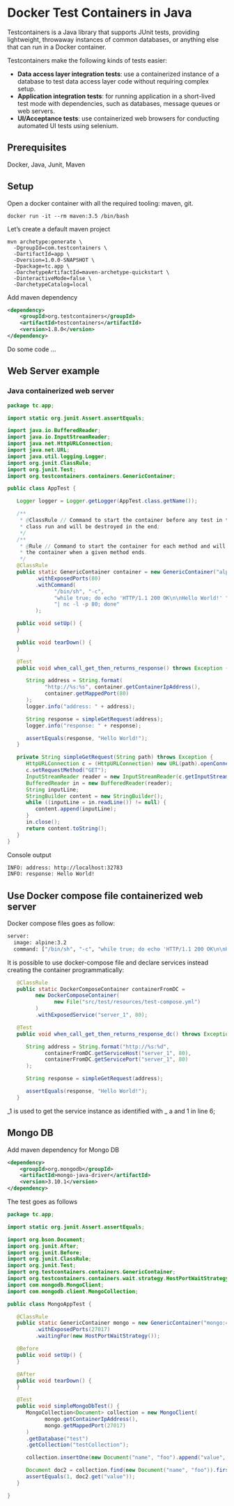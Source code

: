 # Docker Test Containers in Java

Testcontainers is a Java library that supports JUnit tests, providing lightweight, throwaway instances of common databases, or anything else that can run in a Docker container.

Testcontainers make the following kinds of tests easier:

- **Data access layer integration tests**: use a containerized instance of a database to test data access layer code without requiring complex setup.
- **Application integration tests**: for running application in a short-lived test mode with dependencies, such as databases, message queues or web servers.
- **UI/Acceptance tests**: use containerized web browsers for conducting automated UI tests using selenium. 

## Prerequisites

Docker, Java, Junit, Maven

## Setup

Open a docker container with all the required tooling: maven, git.

```docker run -it --rm maven:3.5 /bin/bash``` 

Let’s create a default maven project

```shell
mvn archetype:generate \
  -DgroupId=com.testcontainers \
  -DartifactId=app \
  -Dversion=1.0.0-SNAPSHOT \
  -Dpackage=tc.app \
  -DarchetypeArtifactId=maven-archetype-quickstart \
  -DinteractiveMode=false \
  -DarchetypeCatalog=local
```

Add maven dependency

```xml
<dependency>
    <groupId>org.testcontainers</groupId>
    <artifactId>testcontainers</artifactId>
    <version>1.8.0</version>
</dependency>
```

Do some code … 

## Web Server example

### Java containerized web server 

```java
package tc.app;

import static org.junit.Assert.assertEquals;

import java.io.BufferedReader;
import java.io.InputStreamReader;
import java.net.HttpURLConnection;
import java.net.URL;
import java.util.logging.Logger;
import org.junit.ClassRule;
import org.junit.Test;
import org.testcontainers.containers.GenericContainer;

public class AppTest {

   Logger logger = Logger.getLogger(AppTest.class.getName());

   /**
    * @ClassRule // Command to start the container before any test in this
    * class run and will be destroyed in the end;
    */
   /**
    * @Rule // Command to start the container for each method and will destroy
    * the container when a given method ends.
    */
   @ClassRule
   public static GenericContainer container = new GenericContainer("alpine:3.2")
         .withExposedPorts(80)
         .withCommand(
               "/bin/sh", "-c",
               "while true; do echo 'HTTP/1.1 200 OK\n\nHello World!' " +
               "| nc -l -p 80; done"
         );

   public void setUp() {
   }

   public void tearDown() {
   }

   @Test
   public void when_call_get_then_returns_response() throws Exception {

      String address = String.format(
            "http://%s:%s", container.getContainerIpAddress(),
            container.getMappedPort(80)
      );
      logger.info("address: " + address);

      String response = simpleGetRequest(address);
      logger.info("response: " + response);

      assertEquals(response, "Hello World!");
   }

   private String simpleGetRequest(String path) throws Exception {
      HttpURLConnection c = (HttpURLConnection) new URL(path).openConnection();
      c.setRequestMethod("GET");
      InputStreamReader reader = new InputStreamReader(c.getInputStream());
      BufferedReader in = new BufferedReader(reader);
      String inputLine;
      StringBuilder content = new StringBuilder();
      while ((inputLine = in.readLine()) != null) {
         content.append(inputLine);
      }
      in.close();
      return content.toString();
   }
}
```

Console output

```sh
INFO: address: http://localhost:32783
INFO: response: Hello World!
```

## Use Docker compose file containerized web server 

Docker compose files goes as follow:

```bash
server:
  image: alpine:3.2
  command: ["/bin/sh", "-c", "while true; do echo 'HTTP/1.1 200 OK\n\nHello World!' | nc -l -p 80; done"]
```

It is possible to use docker-compose file and declare services instead creating the container programmatically:

```java
   @ClassRule
   public static DockerComposeContainer containerFromDC =
         new DockerComposeContainer(
               new File("src/test/resources/test-compose.yml")
         )
         .withExposedService("server_1", 80);

   @Test
   public void when_call_get_then_returns_response_dc() throws Exception {

      String address = String.format("http://%s:%d",
            containerFromDC.getServiceHost("server_1", 80),
            containerFromDC.getServicePort("server_1", 80)
      );

      String response = simpleGetRequest(address);

      assertEquals(response, "Hello World!");
   }
```

_1 is used to get the service instance as identified with _ a and 1 in line 6;

## Mongo DB

Add maven dependency for Mongo DB

```xml
<dependency>
	<groupId>org.mongodb</groupId>
	<artifactId>mongo-java-driver</artifactId>
	<version>3.10.1</version>
</dependency>
```

The test goes as follows

```java
package tc.app;

import static org.junit.Assert.assertEquals;

import org.bson.Document;
import org.junit.After;
import org.junit.Before;
import org.junit.ClassRule;
import org.junit.Test;
import org.testcontainers.containers.GenericContainer;
import org.testcontainers.containers.wait.strategy.HostPortWaitStrategy;
import com.mongodb.MongoClient;
import com.mongodb.client.MongoCollection;

public class MongoAppTest {

   @ClassRule
   public static GenericContainer mongo = new GenericContainer("mongo:4.1.9")
         .withExposedPorts(27017)
         .waitingFor(new HostPortWaitStrategy());

   @Before
   public void setUp() {
   }

   @After
   public void tearDown() {
   }

   @Test
   public void simpleMongoDbTest() {
      MongoCollection<Document> collection = new MongoClient(
            mongo.getContainerIpAddress(),
            mongo.getMappedPort(27017)
      )
      .getDatabase("test")
      .getCollection("testCollection");

      collection.insertOne(new Document("name", "foo").append("value", 1));

      Document doc2 = collection.find(new Document("name", "foo")).first();
      assertEquals(1, doc2.get("value"));
   }

}
```

